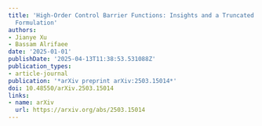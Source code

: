 ```yaml
---
title: 'High-Order Control Barrier Functions: Insights and a Truncated Taylor-Based
  Formulation'
authors:
- Jianye Xu
- Bassam Alrifaee
date: '2025-01-01'
publishDate: '2025-04-13T11:38:53.531088Z'
publication_types:
- article-journal
publication: '*arXiv preprint arXiv:2503.15014*'
doi: 10.48550/arXiv.2503.15014
links:
- name: arXiv
  url: https://arxiv.org/abs/2503.15014
---
```

